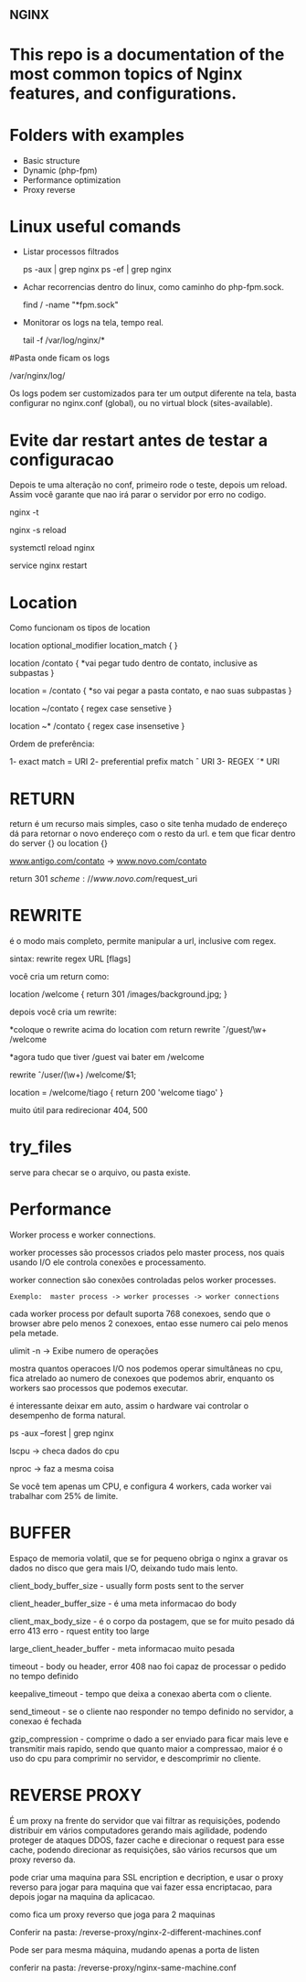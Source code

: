 ## NGINX 

# This repo is a documentation of the most common topics of Nginx features, and configurations.


# Folders with examples

- Basic structure 
- Dynamic (php-fpm)
- Performance optimization
- Proxy reverse

# Linux useful comands

- Listar processos filtrados

   ps -aux | grep nginx
   ps -ef | grep nginx


- Achar recorrencias dentro do linux, como caminho do php-fpm.sock. 

   find / -name "*fpm.sock"

- Monitorar os logs na tela, tempo real.
 
   tail -f /var/log/nginx/*


#Pasta onde ficam os logs

/var/nginx/log/

Os logs podem ser customizados para ter um output diferente na tela, basta configurar no nginx.conf (global), ou no virtual block (sites-available).


# Evite dar restart antes de testar a configuracao

Depois te uma alteração no conf, primeiro rode o teste, depois um reload. Assim você garante que nao irá parar o servidor por erro no codigo.

   nginx -t

   nginx -s reload

   systemctl reload nginx

   service nginx restart


# Location 

Como funcionam os tipos de location


location optional_modifier location_match {
}

location /contato {
	*vai pegar tudo dentro de contato, inclusive as subpastas
}

location = /contato {
	*so vai pegar a pasta contato, e nao suas subpastas
}

location ~/contato {
	regex case sensetive
}

location ~* /contato {
	regex case insensetive
}

Ordem de preferência:

1- exact match = URI
2- preferential prefix match ˆ URI
3- REGEX ˜* URI



# RETURN

return é um recurso mais simples, caso o site tenha mudado de endereço dá para retornar o novo endereço com o resto da url. e tem que ficar dentro do server {} ou location {}

www.antigo.com/contato -> www.novo.com/contato

return 301 $scheme://www.novo.com/$request_uri


# REWRITE

é o modo mais completo, permite manipular a url, inclusive com regex.

sintax: rewrite regex URL [flags]

você cria um return como: 

location /welcome {
return 301 /images/background.jpg;
} 

depois você cria um rewrite:

*coloque o rewrite acima do location com return
rewrite ˆ/guest/\w+ /welcome

*agora tudo que tiver /guest vai bater em /welcome

rewrite ˆ/user/(\w+) /welcome/$1;

location = /welcome/tiago {
	return 200 'welcome tiago'
}

muito útil para redirecionar 404, 500




# try_files

serve para checar se o arquivo, ou pasta existe.


# Performance

Worker process e worker connections.

worker processes são processos criados pelo master process, nos quais usando I/O ele controla conexões e processamento.

worker connection são conexões controladas pelos worker processes.

    Exemplo:  master process -> worker processes -> worker connections

cada worker process por default suporta 768 conexoes, sendo que o browser abre pelo menos 2 conexoes, entao esse numero cai pelo menos pela metade.

   ulimit -n   -> Exibe numero de operações 

mostra quantos operacoes I/O nos podemos operar simultâneas no cpu, fica atrelado ao numero de conexoes que podemos abrir, enquanto os workers sao processos que podemos executar.

é interessante deixar em auto, assim o hardware vai controlar o desempenho de forma natural.

   ps -aux –forest | grep nginx


   lscpu -> checa dados do cpu

   nproc -> faz a mesma coisa


Se você tem apenas um CPU, e configura 4 workers, cada worker vai trabalhar com 25% de limite.


# BUFFER

Espaço de memoria volatil, que se for pequeno obriga o nginx a gravar os dados no disco que gera mais I/O, deixando tudo mais lento.

client_body_buffer_size - usually form posts sent to the server

client_header_buffer_size - é uma meta informacao do body

client_max_body_size - é o corpo da postagem, que se for muito pesado dá erro 413 erro - rquest entity too large

large_client_header_buffer - meta informacao muito pesada

timeout - body ou header, error 408 nao foi capaz de processar o pedido no tempo definido

keepalive_timeout - tempo que deixa a conexao aberta com o cliente.

send_timeout - se o cliente nao responder no tempo definido no servidor, a conexao é fechada

gzip_compression - comprime o dado a ser enviado para ficar mais leve e transmitir mais rapido, sendo que quanto maior a compressao, maior é o uso do cpu para comprimir no servidor, e descomprimir no cliente.



# REVERSE PROXY

É um proxy na frente do servidor que vai filtrar as requisições, podendo distribuir em vários computadores gerando mais agilidade, podendo proteger de ataques DDOS, fazer cache e direcionar o request para esse cache, podendo direcionar as requisições, são vários recursos que um proxy reverso da.

pode criar uma maquina para SSL encription e decription, e usar o proxy reverso para jogar para maquina que vai fazer essa encriptacao, para depois jogar na maquina da aplicacao.


como fica um proxy reverso que joga para 2 maquinas

  Conferir na pasta: /reverse-proxy/nginx-2-different-machines.conf


Pode ser para mesma máquina, mudando apenas a porta de listen

  conferir na pasta: /reverse-proxy/nginx-same-machine.conf
